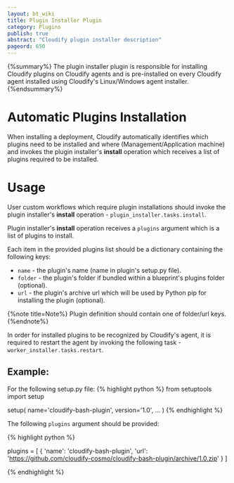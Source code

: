 ```yaml
---
layout: bt_wiki
title: Plugin Installer Plugin
category: Plugins
publish: true
abstract: "Cloudify plugin installer description"
pageord: 650
---
```


{%summary%}
The plugin installer plugin is responsible for installing Cloudify plugins on Cloudify agents and is pre-installed on every Cloudify agent installed using Cloudify's Linux/Windows agent installer.
{%endsummary%}

# Automatic Plugins Installation

When installing a deployment, Cloudify automatically identifies which plugins need to be installed and where (Management/Application machine) and invokes the plugin installer's **install** operation which receives a list of plugins required to be installed.


# Usage

User custom workflows which require plugin installations should invoke the plugin installer's **install** operation - `plugin_installer.tasks.install`.

Plugin installer's **install** operation receives a `plugins` argument which is a list of plugins to install.

Each item in the provided plugins list should be a dictionary containing the following keys:

* `name` - the plugin's name (name in plugin's setup.py file).
* `folder` - the plugin's folder if bundled within a blueprint's plugins folder (optional).
* `url` - the plugin's archive url which will be used by Python pip for installing the plugin (optional).

{%note title=Note%}
Plugin definition should contain one of folder/url keys.
{%endnote%}


In order for installed plugins to be recognized by Cloudify's agent, it is required to restart the agent by invoking the following task - `worker_installer.tasks.restart`.


## Example:

For the following setup.py file:
{% highlight python %}
from setuptools import setup

setup(
    name='cloudify-bash-plugin',
    version='1.0',
    ...
)
{% endhighlight %}

The following `plugins` argument should be provided:

{% highlight python %}

plugins = [
  {
    'name': 'cloudify-bash-plugin',
    'url': 'https://github.com/cloudify-cosmo/cloudify-bash-plugin/archive/1.0.zip'
  }
]

{% endhighlight %}
